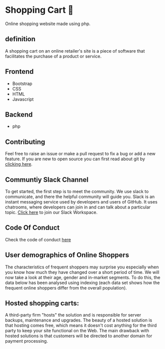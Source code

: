 # Shopping Cart 🛒
Online shopping website made using php.

## definition 
 A shopping cart on an online retailer's site is a piece of software that facilitates the purchase of a product or service.
 
## Frontend

  * Bootstrap
  * CSS
  * HTML
  * Javascript
  
## Backend

  * php
  
## Contributing

Feel free to raise an issue or make a pull request to fix a bug or add a new feature.
If you are new to open source you can first read about git by [clicking here](https://www.codecademy.com/learn/learn-git).

## Communtiy Slack Channel

To get started, the first step is to meet the community. We use slack to communicate, and there the helpful community will guide you. Slack is an instant messaging service used by developers and users of GitHub. It uses chatrooms, where developers can join in and can talk about a particular topic. [Click here]() to join our Slack Workspace.

## Code Of Conduct

Check the code of conduct [here](https://github.com/Rohan-cod/shoppingcart/blob/master/CODE_OF_CONDUCT.md)
## User demographics of Online Shoppers
The characteristics of frequent shoppers may surprise you especially when you know how much they have changed over a short period of time. We will now take a look at their age, gender and in-market segments. To do this, the data below has been analysed using indexing (each data set shows how the frequent online shoppers differ from the overall population).
## Hosted shopping carts: 
A third-party firm "hosts" the solution and is responsible for server backups, maintenance and upgrades. The beauty of a hosted solution is that hosting comes free, which means it doesn't cost anything for the third party to keep your site functional on the Web. The main drawback with hosted solutions is that customers will be directed to another domain for payment processing.
